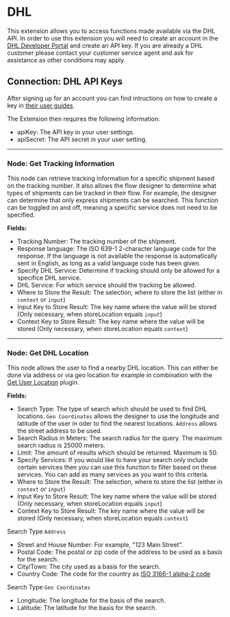 # DHL

This extension allows you to access functions made available via the DHL API. In order to use this extension you will need to create an account in the [DHL Developer Portal](https://developer.dhl.com/documentation) and create an API key. If you are already a DHL customer please contact your customer service agent and ask for assistance as other conditions may apply.  

## Connection: DHL API Keys

After signing up for an account you can find intructions on how to create a key in [their user guides](https://developer.dhl.com/api-reference/shipment-tracking#get-started-section/user-guide).

The Extension then requires the following information: 

- apiKey: The API key in your user settings.
- apiSecret: The API secret in your user setting.

---
### Node: Get Tracking Information

This node can retrieve tracking information for a specific shipment based on the tracking number. It also allows the flow designer to determine what types of shipments can be tracked in their flow. For example, the designer can determine that only express shipments can be searched. This function can be toggled on and off, meaning a specific service does not need to be specified. 

**Fields:**

- Tracking Number: The tracking number of the shipment. 
- Response language: The ISO 639-1 2-character language code for the response. If the language is not available the response is automatically sent in English, as long as a valid language code has been given. 
- Specify DHL Service: Determine if tracking should only be allowed for a specifice DHL service.
- DHL Service: For which service should the tracking be allowed. 
- Where to Store the Result: The selection, where to store the list (either in `context` or `input`)
- Input Key to Store Result: The key name where the value will be stored (Only necessary, when storeLocation equals `input`)
- Context Key to Store Result: The key name where the value will be stored (Only necessary, when storeLocation equals `context`)

---
### Node: Get DHL Location

This node allows the user to find a nearby DHL location. This can either be done via address or via geo location for example in combination with the [Get User Location](https://support.cognigy.com/hc/en-us/articles/360019600399-Webchat-Plugins-Overview) plugin.

**Fields:**

- Search Type: The type of search which should be used to find DHL locations. `Geo Coordinates` allows the designer to use the longitude and latitude of the user in oder to find the nearest locations. `Address` allows the street address to be used.
- Search Radius in Meters: The search radius for the query. The maximum search radius is 25000 meters. 
- Limit: The amount of results which should be returned. Maximum is 50.
- Specify Services: If you would like to have your search only include certain services then you can use this function to filter based on these services. You can add as many services as you want to this criteria.
- Where to Store the Result: The selection, where to store the list (either in `context` or `input`)
- Input Key to Store Result: The key name where the value will be stored (Only necessary, when storeLocation equals `input`)
- Context Key to Store Result: The key name where the value will be stored (Only necessary, when storeLocation equals `context`)

Search Type `Address`
- Street and House Number: For example, "123 Main Street".
- Postal Code: The postal or zip code of the address to be used as a basis for the search.  
- City/Town: The city used as a basis for the search. 
- Country Code: The code for the country as [ISO 3166-1 alpha-2 code](https://en.wikipedia.org/wiki/ISO_3166-1_alpha-2)

Search Type `Geo Coordinates`
- Longitude: The longitude for the basis of the search. 
- Latitude: The latitude for the basis for the search.
